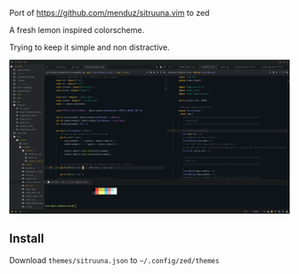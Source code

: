 Port of https://github.com/menduz/sitruuna.vim to zed

A fresh lemon inspired colorscheme. 

Trying to keep it simple and non distractive.

![Screenshot](screenshots/1.png)

## Install

Download `themes/sitruuna.json` to `~/.config/zed/themes`
